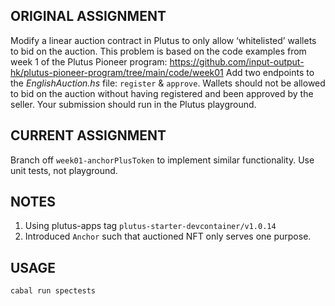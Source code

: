 ## ORIGINAL ASSIGNMENT
Modify a linear auction contract in Plutus to only allow ‘whitelisted’ wallets to bid on the auction.
This problem is based on the code examples from week 1 of the Plutus Pioneer program:
https://github.com/input-output-hk/plutus-pioneer-program/tree/main/code/week01
Add two endpoints to the _EnglishAuction.hs_ file: `register` & `approve`. Wallets should not be allowed to bid
on the auction without having registered and been approved by the seller.
Your submission should run in the Plutus playground.

## CURRENT ASSIGNMENT
Branch off `week01-anchorPlusToken` to implement similar functionality.  Use unit tests, not playground.

## NOTES
1) Using plutus-apps tag `plutus-starter-devcontainer/v1.0.14`
2) Introduced `Anchor` such that auctioned NFT only serves one purpose. 

## USAGE
`cabal run spectests`
